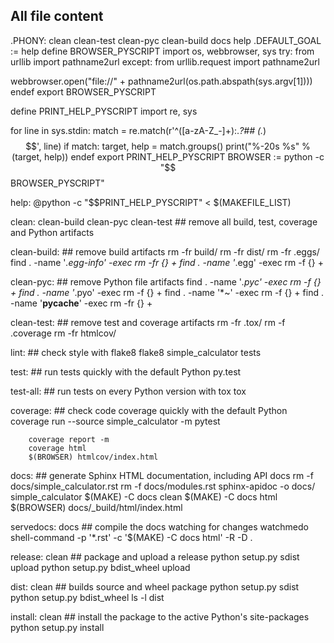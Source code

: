 ## All file content
.PHONY: clean clean-test clean-pyc clean-build docs help
.DEFAULT_GOAL := help
define BROWSER_PYSCRIPT
import os, webbrowser, sys
try:
	from urllib import pathname2url
except:
	from urllib.request import pathname2url

webbrowser.open("file://" + pathname2url(os.path.abspath(sys.argv[1])))
endef
export BROWSER_PYSCRIPT

define PRINT_HELP_PYSCRIPT
import re, sys

for line in sys.stdin:
	match = re.match(r'^([a-zA-Z_-]+):.*?## (.*)$$', line)
	if match:
		target, help = match.groups()
		print("%-20s %s" % (target, help))
endef
export PRINT_HELP_PYSCRIPT
BROWSER := python -c "$$BROWSER_PYSCRIPT"

help:
	@python -c "$$PRINT_HELP_PYSCRIPT" < $(MAKEFILE_LIST)

clean: clean-build clean-pyc clean-test ## remove all build, test, coverage and Python artifacts


clean-build: ## remove build artifacts
	rm -fr build/
	rm -fr dist/
	rm -fr .eggs/
	find . -name '*.egg-info' -exec rm -fr {} +
	find . -name '*.egg' -exec rm -f {} +

clean-pyc: ## remove Python file artifacts
	find . -name '*.pyc' -exec rm -f {} +
	find . -name '*.pyo' -exec rm -f {} +
	find . -name '*~' -exec rm -f {} +
	find . -name '__pycache__' -exec rm -fr {} +

clean-test: ## remove test and coverage artifacts
	rm -fr .tox/
	rm -f .coverage
	rm -fr htmlcov/

lint: ## check style with flake8
	flake8 simple_calculator tests

test: ## run tests quickly with the default Python
	py.test
	

test-all: ## run tests on every Python version with tox
	tox

coverage: ## check code coverage quickly with the default Python
	coverage run --source simple_calculator -m pytest
	
		coverage report -m
		coverage html
		$(BROWSER) htmlcov/index.html

docs: ## generate Sphinx HTML documentation, including API docs
	rm -f docs/simple_calculator.rst
	rm -f docs/modules.rst
	sphinx-apidoc -o docs/ simple_calculator
	$(MAKE) -C docs clean
	$(MAKE) -C docs html
	$(BROWSER) docs/_build/html/index.html

servedocs: docs ## compile the docs watching for changes
	watchmedo shell-command -p '*.rst' -c '$(MAKE) -C docs html' -R -D .

release: clean ## package and upload a release
	python setup.py sdist upload
	python setup.py bdist_wheel upload

dist: clean ## builds source and wheel package
	python setup.py sdist
	python setup.py bdist_wheel
	ls -l dist

install: clean ## install the package to the active Python's site-packages
	python setup.py install



